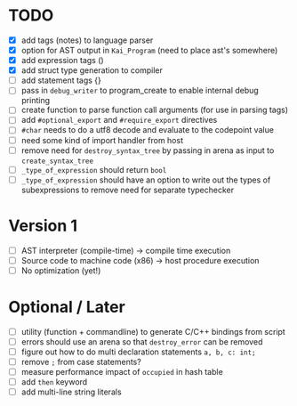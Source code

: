 # TODO
- [x] add tags (notes) to language parser
- [x] option for AST output in `Kai_Program` (need to place ast's somewhere)
- [x] add expression tags ()
- [x] add struct type generation to compiler
- [ ] add statement tags {}
- [ ] pass in `debug_writer` to program_create to enable internal debug printing
- [ ] create function to parse function call arguments (for use in parsing tags)
- [ ] add `#optional_export` and `#require_export` directives
- [ ] `#char` needs to do a utf8 decode and evaluate to the codepoint value
- [ ] need some kind of import handler from host
- [ ] remove need for `destroy_syntax_tree` by passing in arena as input to `create_syntax_tree`
- [ ] `_type_of_expression` should return `bool`
- [ ] `_type_of_expression` should have an option to write out the types of subexpressions to remove need for separate typechecker

# Version 1
- [ ] AST interpreter (compile-time) -> compile time execution
- [ ] Source code to machine code (x86) -> host procedure execution
- [ ] No optimization (yet!)

# Optional / Later
- [ ] utility (function + commandline) to generate C/C++ bindings from script
- [ ] errors should use an arena so that `destroy_error` can be removed
- [ ] figure out how to do multi declaration statements `a, b, c: int;`
- [ ] remove `;` from case statements?
- [ ] measure performance impact of `occupied` in hash table
- [ ] add `then` keyword
- [ ] add multi-line string literals
